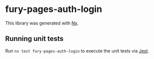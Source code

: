 # fury-pages-auth-login

This library was generated with [Nx](https://nx.dev).


## Running unit tests

Run `nx test fury-pages-auth-login` to execute the unit tests via [Jest](https://jestjs.io).


